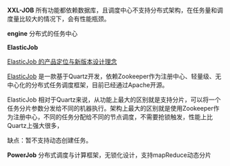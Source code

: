 **XXL-JOB** 所有功能都依赖数据库，且调度中心不支持分布式架构，在任务量和调度量比较大的情况下，会有性能瓶颈。

**engine** 分布式的任务中心

**ElasticJob**

[ElasticJob 的产品定位与新版本设计理念](https://www.infoq.cn/article/zcesh20kucb9qp1o1pnt) 

[ElasticJob](https://github.com/apache/shardingsphere-elasticjob) 是一款基于Quartz开发，依赖Zookeeper作为注册中心、轻量级、无中心化的分布式任务调度框架，目前已经通过Apache开源。

ElasticJob 相对于Quartz来说，从功能上最大的区别就是支持分片，可以将一个任务分片参数分发给不同的机器执行。架构上最大的区别就是使用Zookeeper作为注册中心，不同的任务分配给不同的节点调度，不需要抢锁触发，性能上比Quartz上强大很多，

缺点：暂不支持动态创建任务。

**PowerJob** 分布式调度与计算框架，无锁化设计，支持mapReduce动态分片



